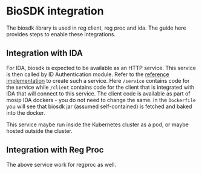 # BioSDK integration 

The biosdk library is used in reg client, reg proc and ida.  The guide here provides steps to enable these integrations.

## Integration with IDA 

For IDA, biosdk is expected to be available as an HTTP service.  This service is then called by ID Authentication module.  Refer to the [reference implementation](https://github.com/mosip/mosip-ref-impl/tree/develop/sdk) to create such a service.  Here `/service` contains code for the service while `/client` contains code for the client that is integrated with IDA that will connect to this service.  The client code is available as part of mosip IDA dockers - you do not need to change the same.  In the `Dockerfile` you will see that biosdk jar (assumed self-contained) is fetched and baked into the docker. 

This service maybe run inside the Kubernetes cluster as a pod, or maybe hosted outside the cluster.

## Integration with Reg Proc

The above service work for regproc as well. 
